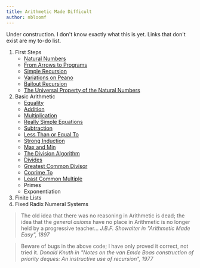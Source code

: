 ```yaml
---
title: Arithmetic Made Difficult
author: nbloomf
---
```


Under construction. I don't know exactly what this is yet. Links that don't exist are my to-do list.

1. First Steps
    * [Natural Numbers](/posts/arithmetic-made-difficult/natural-numbers.html)
    * [From Arrows to Programs](/posts/arithmetic-made-difficult/Nat.html)
    * [Simple Recursion](/posts/arithmetic-made-difficult/SimpleRecursion.html)
    * [Variations on Peano](/posts/arithmetic-made-difficult/variations-on-peano.html)
    * [Bailout Recursion](/posts/arithmetic-made-difficult/BailoutRecursion.html)
    * [The Universal Property of the Natural Numbers](/posts/arithmetic-made-difficult/NaturalNumbers.html)
2. Basic Arithmetic
    * [Equality](/posts/arithmetic-made-difficult/EqualTo.html)
    * [Addition](/posts/arithmetic-made-difficult/Plus.html)
    * [Multiplication](/posts/arithmetic-made-difficult/Times.html)
    * [Really Simple Equations](/posts/arithmetic-made-difficult/really-simple-equations.html)
    * [Subtraction](/posts/arithmetic-made-difficult/Minus.html)
    * [Less Than or Equal To](/posts/arithmetic-made-difficult/LessThanOrEqualTo.html)
    * [Strong Induction](/posts/arithmetic-made-difficult/strong-induction.html)
    * [Max and Min](/posts/arithmetic-made-difficult/MaxAndMin.html)
    * [The Division Algorithm](/posts/arithmetic-made-difficult/DivisionAlgorithm.html)
    * [Divides](/posts/arithmetic-made-difficult/Divides.html)
    * [Greatest Common Divisor](/posts/arithmetic-made-difficult/GreatestCommonDivisor.html)
    * [Coprime To](/posts/arithmetic-made-difficult/CoprimeTo.html)
    * [Least Common Multiple](/posts/arithmetic-made-difficult/LeastCommonMultiple.html)
    * Primes
    * Exponentiation
3. Finite Lists
4. Fixed Radix Numeral Systems

> The old idea that there was no reasoning in Arithmetic is dead; the idea that the *general axioms* have no place in Arithmetic is no longer held by a progressive teacher... <cite>J.B.F. Showalter in "Arithmetic Made Easy", 1897</cite>

> Beware of bugs in the above code; I have only proved it correct, not tried it. <cite>Donald Knuth in "Notes on the van Emde Boas construction of priority deques: An instructive use of recursion", 1977</cite>
